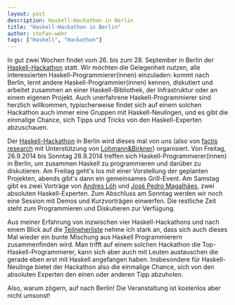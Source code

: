 ```yaml
---
layout: post
description: Haskell-Hackathon in Berlin
title: "Haskell-Hackathon in Berlin"
author: stefan-wehr
tags: ["Haskell", "Hackathon"]
---
```


In gut zwei Wochen findet vom 26. bis zum 28. September in Berlin der
[Haskell-Hackathon](http://www.haskell.org/haskellwiki/HacBerlin2014)
statt. Wir möchten die Gelegenheit nutzen, alle interessierten
Haskell-Programmierer(innen) einzuladen: kommt nach Berlin, lernt
andere Haskell-Programmier(innen) kennen, diskutiert und arbeitet
zusammen an einer Haskell-Bibliothek, der Infrastruktur oder an einem
eigenen Projekt. Auch unerfahrene Haskell-Programmierer sind herzlich
willkommen, typischerweise findet sich auf einem solchen Hackathon
auch immer eine Gruppen mit Haskell-Neulingen, und es gibt die
einmalige Chance, sich Tipps und Tricks von den Haskell-Experten
abzuschauen.

<!-- more start -->

Der
[Haskell-Hackathon](http://www.haskell.org/haskellwiki/HacBerlin2014)
in Berlin wird dieses mal von uns (also von
[factis research](http://factisresearch.com) mit Unterstützung von
[Lohmann&Birkner](http://lohmann-birkner.de)) organisiert.
Von Freitag, 26.9.2014 bis Sonntag 28.9.2014 treffen sich
Haskell-Programmierer(innen) in Berlin, um zusammen Haskell zu
programmieren und darüber zu diskutieren. Am Freitag geht's los mit
einer Vorstellung der geplanten Projekten, abends gibt's dann ein gemeinsames
Grill-Event. Am Samstag gibt es zwei Vorträge von
[Andres Löh](http://www.andres-loeh.de/) und
[José Pedro Magalhães](http://dreixel.net/), zwei
absoluten Haskell-Experten. Zum Abschluss am Sonntag werden wir noch eine
Session mit Demos und Kurzvorträgen einwerfen. Die restliche Zeit steht
zum Programmieren und Diskutieren zur Verfügung.

Aus meiner Erfahrung von
inzwischen vier Haskell-Hackathons und nach einem Blick auf die
[Teilneherliste](http://www.haskell.org/haskellwiki/HacBerlin2014/Participants)
nehme ich stark an, dass sich auch
dieses Mal wieder ein bunte Mischung aus Haskell Programmierern
zusammenfinden wird. Man trifft auf einem
solchen Hackathon die Top-Haskell-Programmierer, kann sich aber auch mit
Leuten austauschen die gerade eben erst mit Haskell angefangen
haben. Insbesondere für Haskell-Neulinge bietet der Hackathon also die
einmalige Chance, sich von den absoluten Experten den einen oder anderen
Tipp abzuholen.

Also, warum zögern, auf nach Berlin! Die Veranstaltung ist kostenlos
aber nicht umsonst!
<!-- more end -->

